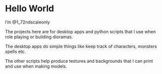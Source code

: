 # Hello World 

I’m @1_72ndscaleonly

The projects here are for desktop apps and python scripts that I use when role playing or building dioramas.

The desktop apps do simple things like keep track of characters, monsters spells etc.

The other scripts help produce textures and backgrounds that I can print and use when making models.


